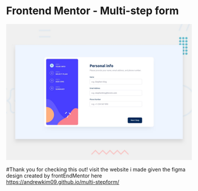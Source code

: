 # Frontend Mentor - Multi-step form

![Design preview for the Multi-step form coding challenge](./design/desktop-preview.jpg)

#Thank you for checking this out!
visit the website i made given the figma design created by frontEndMentor here https://andrewkim09.github.io/multi-stepform/
